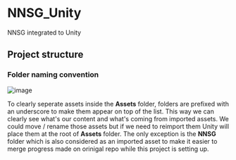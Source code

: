 # NNSG_Unity
NNSG integrated to Unity

## Project structure
### Folder naming convention
![image](https://user-images.githubusercontent.com/31761067/157824568-ca7dc80a-b62f-4a56-b3f6-672812288334.png)

To clearly seperate assets inside the **Assets** folder, folders are prefixed with an underscore to make them appear on top of the list. This way we can clearly see what's our content and what's coming from imported assets. We could move / rename those assets but if we need to reimport them Unity will place them at the root of **Assets** folder.
The only exception is the **NNSG** folder which is also considered as an imported asset to make it easier to merge progress made on orinigal repo while this project is setting up.
